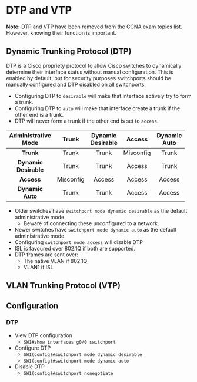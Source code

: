 # DTP and VTP

**Note:** DTP and VTP have been removed from the CCNA exam topics list. However, knowing their function is important.

## Dynamic Trunking Protocol (DTP)

DTP is a Cisco propriety protocol to allow Cisco switches to dynamically determine their interface status without manual configuration. This is enabled by default, but for security purposes switchports should be manually configured and DTP disabled on all switchports.

- Configuring DTP to `desirable` will make that interface actively try to form a trunk.
- Configuring DTP to `auto` will make that interface create a trunk if the other end is a trunk.
- DTP will never form a trunk if the other end is set to `access`.

| **Administrative<br>Mode** | **Trunk** | **Dynamic<br>Desirable** | **Access** | **Dynamic<br>Auto** |
|:--------------------------:|:---------:|:------------------------:|:----------:|:-------------------:|
| **Trunk**                  | Trunk     | Trunk                    | Misconfig  | Trunk               |
| **Dynamic<br>Desirable**   | Trunk     | Trunk                    | Access     | Trunk               |
| **Access**                 | Misconfig | Access                   | Access     | Access              |
| **Dynamic<br>Auto**        | Trunk     | Trunk                    | Access     | Access              |

- Older switches have `switchport mode dynamic desirable` as the default administrative mode.
  - Beware of connecting these unconfigured to a network.
- Newer switches have `switchport mode dynamic auto` as the default administrative mode.
- Configuring `switchport mode access` will disable DTP
- ISL is favoured over 802.1Q if both are supported.
- DTP frames are sent over:
  - The native VLAN if 802.1Q
  - VLAN1 if ISL

## VLAN Trunking Protocol (VTP)

## Configuration

### DTP

- View DTP configuration
  - `SW1#show interfaces g0/0 switchport`
- Configure DTP
  - `SW1(config)#switchport mode dynamic desirable`
  - `SW1(config)#switchport mode dynamic auto`
- Disable DTP
  - `SW1(config)#switchport nonegotiate`
